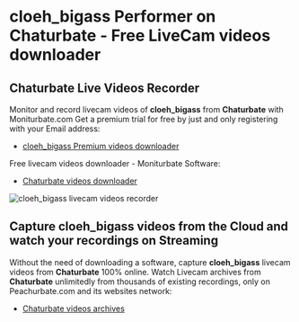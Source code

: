 # cloeh_bigass Performer on Chaturbate - Free LiveCam videos downloader

## Chaturbate Live Videos Recorder

Monitor and record livecam videos of **cloeh_bigass** from **Chaturbate** with Moniturbate.com
Get a premium trial for free by just and only registering with your Email address:
* [cloeh_bigass Premium videos downloader](https://moniturbate.com/request-demo-licence-key.html)

Free livecam videos downloader - Moniturbate Software:
* [Chaturbate videos downloader](https://moniturbate.com/moniturbate-download-software.html)

![cloeh_bigass livecam videos recorder](https://peachurnet.com/templates/moniturbate-software.png)


## Capture cloeh_bigass videos from the Cloud and watch your recordings on Streaming

Without the need of downloading a software, capture **cloeh_bigass** livecam videos from **Chaturbate** 100% online.
Watch Livecam archives from **Chaturbate** unlimitedly from thousands of existing recordings, only on Peachurbate.com and its websites network:
* [Chaturbate videos archives](https://peachurnet.com/)
